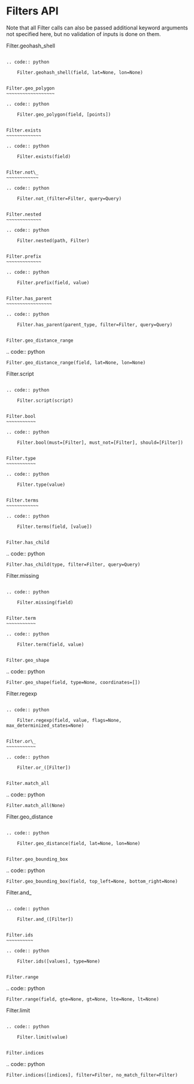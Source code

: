 Filters API
===========

Note that all Filter calls can also be passed additional keyword arguments not specified here, but no validation of inputs is done on them.




Filter.geohash_shell
~~~~~~~~~~~~~~~~~~~~

.. code:: python

    Filter.geohash_shell(field, lat=None, lon=None)


Filter.geo_polygon
~~~~~~~~~~~~~~~~~~

.. code:: python

    Filter.geo_polygon(field, [points])


Filter.exists
~~~~~~~~~~~~~

.. code:: python

    Filter.exists(field)


Filter.not\_
~~~~~~~~~~~~

.. code:: python

    Filter.not_(filter=Filter, query=Query)


Filter.nested
~~~~~~~~~~~~~

.. code:: python

    Filter.nested(path, Filter)


Filter.prefix
~~~~~~~~~~~~~

.. code:: python

    Filter.prefix(field, value)


Filter.has_parent
~~~~~~~~~~~~~~~~~

.. code:: python

    Filter.has_parent(parent_type, filter=Filter, query=Query)


Filter.geo_distance_range
~~~~~~~~~~~~~~~~~~~~~~~~~

.. code:: python

    Filter.geo_distance_range(field, lat=None, lon=None)


Filter.script
~~~~~~~~~~~~~

.. code:: python

    Filter.script(script)


Filter.bool
~~~~~~~~~~~

.. code:: python

    Filter.bool(must=[Filter], must_not=[Filter], should=[Filter])


Filter.type
~~~~~~~~~~~

.. code:: python

    Filter.type(value)


Filter.terms
~~~~~~~~~~~~

.. code:: python

    Filter.terms(field, [value])


Filter.has_child
~~~~~~~~~~~~~~~~

.. code:: python

    Filter.has_child(type, filter=Filter, query=Query)


Filter.missing
~~~~~~~~~~~~~~

.. code:: python

    Filter.missing(field)


Filter.term
~~~~~~~~~~~

.. code:: python

    Filter.term(field, value)


Filter.geo_shape
~~~~~~~~~~~~~~~~

.. code:: python

    Filter.geo_shape(field, type=None, coordinates=[])


Filter.regexp
~~~~~~~~~~~~~

.. code:: python

    Filter.regexp(field, value, flags=None, max_determinized_states=None)


Filter.or\_
~~~~~~~~~~~

.. code:: python

    Filter.or_([Filter])


Filter.match_all
~~~~~~~~~~~~~~~~

.. code:: python

    Filter.match_all(None)


Filter.geo_distance
~~~~~~~~~~~~~~~~~~~

.. code:: python

    Filter.geo_distance(field, lat=None, lon=None)


Filter.geo_bounding_box
~~~~~~~~~~~~~~~~~~~~~~~

.. code:: python

    Filter.geo_bounding_box(field, top_left=None, bottom_right=None)


Filter.and\_
~~~~~~~~~~~~

.. code:: python

    Filter.and_([Filter])


Filter.ids
~~~~~~~~~~

.. code:: python

    Filter.ids([values], type=None)


Filter.range
~~~~~~~~~~~~

.. code:: python

    Filter.range(field, gte=None, gt=None, lte=None, lt=None)


Filter.limit
~~~~~~~~~~~~

.. code:: python

    Filter.limit(value)


Filter.indices
~~~~~~~~~~~~~~

.. code:: python

    Filter.indices([indices], filter=Filter, no_match_filter=Filter)

